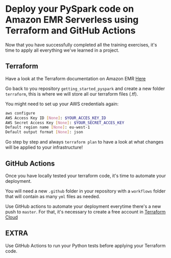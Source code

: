 # Deploy your PySpark code on Amazon EMR Serverless using Terraform and GitHub Actions

Now that you have successfully completed all the training exercises, it's time to apply all everything we've learned in a project.

## Terraform
Have a look at the Terraform documentation on Amazon EMR [Here](https://docs.aws.amazon.com/emr/latest/EMR-Serverless-UserGuide/emr-serverless.html)

Go back to you repository `getting_started_pyspark` and create a new folder `terraform`, this is where we will store
all our terraform files (.tf).

You might need to set up your AWS credentials again:
```bash
aws configure
AWS Access Key ID [None]: $YOUR_ACCES_KEY_ID
AWS Secret Access Key [None]: $YOUR_SECRET_ACCES_KEY
Default region name [None]: eu-west-1
Default output format [None]: json
```

Go step by step and always `terraform plan` to have a look at what changes will be applied to your infrastructure!

## GitHub Actions
Once you have locally tested your terraform code, it's time to automate your deployment.

You will need a new `.github` folder in your repository with a `workflows` folder that will contain as many `yml` files as needed.

Use GitHub actions to automate your deployment everytime there's a new push to `master`. For that, it's necessary to create a free account in [Terraform Cloud](https://app.terraform.io/session)

## EXTRA
Use GitHub Actions to run your Python tests before applying your Terraform code.
